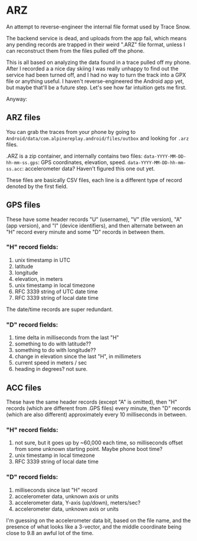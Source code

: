 # ARZ

An attempt to reverse-engineer the internal file format used by Trace Snow.

The backend service is dead, and uploads from the app fail, which means any pending records are
trapped in their weird ".ARZ" file format, unless I can reconstruct them from the files pulled off
the phone.

This is all based on analyzing the data found in a trace pulled off my phone. After I recorded a
a nice day skiing I was really unhappy to find out the service had been turned off, and I had no
way to turn the track into a GPX file or anything useful. I haven't reverse-engineered the Android
app yet, but maybe that'll be a future step. Let's see how far intuition gets me first.

Anyway:

## ARZ files

You can grab the traces from your phone by going to
`Android/data/com.alpinereplay.android/files/outbox` and looking for `.arz` files.

.ARZ is a zip container, and internally contains two files:
    `data-YYYY-MM-DD-hh-mm-ss.gps`: GPS coordinates, elevation, speed.
    `data-YYYY-MM-DD-hh-mm-ss.acc`: accelerometer data? Haven't figured this one out yet.

These files are basically CSV files, each line is a different type of record denoted by the first
field.

## GPS files
These have some header records "U" (username), "V" (file version), "A" (app version), and "I"
(device identifiers), and then alternate between an "H" record every minute and some "D" records in
between them.

### "H" record fields:
1. unix timestamp in UTC
2. latitude
3. longitude
4. elevation, in meters
5. unix timestamp in local timezone
6. RFC 3339 string of UTC date time
7. RFC 3339 string of local date time

The date/time records are super redundant.

### "D" record fields:
1. time delta in milliseconds from the last "H"
2. something to do with latitude??
3. something to do with longitude??
4. change in elevation since the last "H", in millimeters
5. current speed in meters / sec
6. heading in degrees? not sure.

## ACC files
These have the same header records (except "A" is omitted), then "H" records (which are
different from .GPS files) every minute, then "D" records (which are also different) approximately
every 10 milliseconds in between.

### "H" record fields:
1. not sure, but it goes up by ~60,000 each time, so milliseconds offset from some unknown
   starting point. Maybe phone boot time?
2. unix timestamp in local timezone
3. RFC 3339 string of local date time

### "D" record fields:
1. milliseconds since last "H" record
2. accelerometer data, unknown axis or units
3. accelerometer data, Y-axis (up/down), meters/sec?
4. accelerometer data, unknown axis or units

I'm guessing on the accelerometer data bit, based on the file name, and the presence of what looks
like a 3-vector, and the middle coordinate being close to 9.8 an awful lot of the time.
